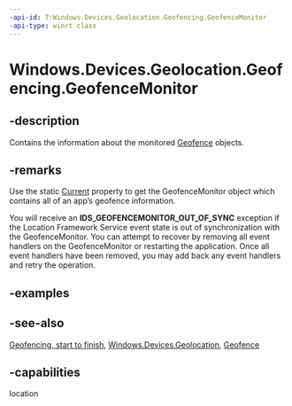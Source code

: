 ```yaml
---
-api-id: T:Windows.Devices.Geolocation.Geofencing.GeofenceMonitor
-api-type: winrt class
---
```


<!-- Class syntax.
public class GeofenceMonitor : Windows.Devices.Geolocation.Geofencing.IGeofenceMonitor
-->

# Windows.Devices.Geolocation.Geofencing.GeofenceMonitor

## -description
Contains the information about the monitored [Geofence](geofence.md) objects.

## -remarks
Use the static [Current](geofencemonitor_current.md) property to get the GeofenceMonitor object which contains all of an app’s geofence information.

You will receive an **IDS_GEOFENCEMONITOR_OUT_OF_SYNC** exception if the Location Framework Service event state is out of synchronization with the GeofenceMonitor. You can attempt to recover by removing all event handlers on the GeofenceMonitor or restarting the application. Once all event handlers have been removed, you may add back any event handlers and retry the operation.

## -examples

## -see-also
[Geofencing, start to finish](/previous-versions/windows/apps/dn263199(v=win.10)), [Windows.Devices.Geolocation](windows_devices_geolocation_geofencing.md), [Geofence](geofence.md)
## -capabilities
location
